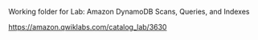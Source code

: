 Working folder for Lab: Amazon DynamoDB Scans, Queries, and Indexes

https://amazon.qwiklabs.com/catalog_lab/3630
